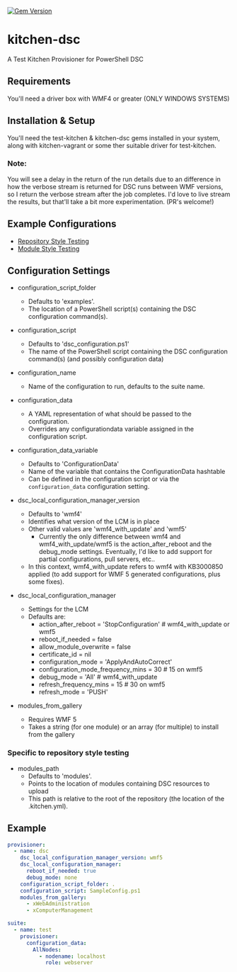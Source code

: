 [![Gem Version](https://badge.fury.io/rb/kitchen-dsc.svg)](http://badge.fury.io/rb/kitchen-dsc)

# kitchen-dsc
A Test Kitchen Provisioner for PowerShell DSC


## Requirements
You'll need a driver box with WMF4 or greater (ONLY WINDOWS SYSTEMS)

## Installation & Setup
You'll need the test-kitchen & kitchen-dsc gems installed in your system, along with kitchen-vagrant or some ther suitable driver for test-kitchen. 

### Note:
You will see a delay in the return of the run details due to an difference in how the verbose stream is returned for DSC runs between WMF versions, so I return the verbose stream after the job completes.  I'd love to live stream the results, but that'll take a bit more experimentation. (PR's welcome!)

## Example Configurations
* [Repository Style Testing](https://github.com/smurawski/dsc-kitchen-project)
* [Module Style Testing](https://github.com/powershellorg/cwebadministration/tree/smurawski/adding_tests)

## Configuration Settings
* configuration_script_folder
  * Defaults to 'examples'.
  * The location of a PowerShell script(s) containing the DSC configuration command(s).

* configuration_script
  * Defaults to 'dsc_configuration.ps1'
  * The name of the PowerShell script containing the DSC configuration command(s) (and possibly configuration data)

* configuration_name
  * Name of the configuration to run, defaults to the suite name.

* configuration_data
  * A YAML representation of what should be passed to the configuration.
  * Overrides any configurationdata variable assigned in the configuration script.

* configuration_data_variable
  * Defaults to 'ConfigurationData'
  * Name of the variable that contains the ConfigurationData hashtable
  * Can be defined in the configuration script or via the `configuration_data` configuration setting.

* dsc_local_configuration_manager_version
  * Defaults to 'wmf4' 
  * Identifies what version of the LCM is in place
  * Other valid values are 'wmf4_with_update' and 'wmf5'
    * Currently the only difference between wmf4 and wmf4_with_update/wmf5 is the action_after_reboot and the debug_mode settings.  Eventually, I'd like to add support for partial configurations, pull servers, etc..
  * In this context, wmf4_with_update refers to wmf4 with KB3000850 applied (to add support for WMF 5 generated configurations, plus some fixes).

* dsc_local_configuration_manager
  * Settings for the LCM
  * Defaults are:
    * action_after_reboot = 'StopConfiguration' # wmf4_with_update or wmf5
    * reboot_if_needed = false
    * allow_module_overwrite = false
    * certificate_id = nil
    * configuration_mode = 'ApplyAndAutoCorrect'
    * configuration_mode_frequency_mins = 30    # 15 on wmf5
    * debug_mode = 'All'                        # wmf4_with_update
    * refresh_frequency_mins = 15               # 30 on wmf5
    * refresh_mode = 'PUSH'

* modules_from_gallery
  * Requires WMF 5
  * Takes a string (for one module) or an array (for multiple) to install from the gallery

### Specific to repository style testing
* modules_path
  * Defaults to 'modules'.
  * Points to the location of modules containing DSC resources to upload
  * This path is relative to the root of the repository (the location of the .kitchen.yml).

## Example 

```yaml
provisioner:
  - name: dsc
    dsc_local_configuration_manager_version: wmf5
    dsc_local_configuration_manager:
      reboot_if_needed: true
      debug_mode: none
    configuration_script_folder: .
    configuration_script: SampleConfig.ps1
    modules_from_gallery:
      - xWebAdministration
      - xComputerManagement

suite:
  - name: test
    provisioner:
      configuration_data:
        AllNodes:
          - nodename: localhost
            role: webserver
```